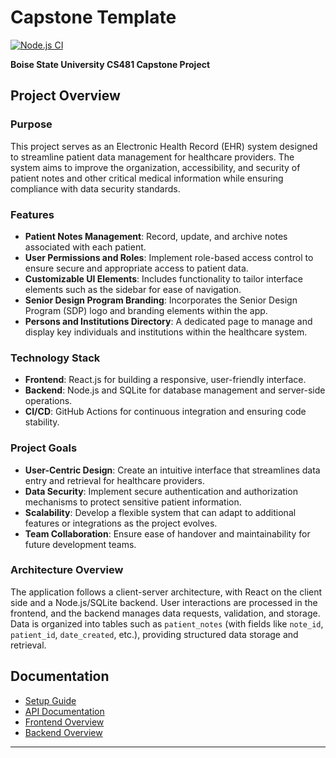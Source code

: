 # Capstone Template

[![Node.js CI](https://github.com/BarbotAnder/EHR-Project/actions/workflows/node.js.yml/badge.svg)](https://github.com/BarbotAnder/EHR-Project/actions/workflows/node.js.yml)

**Boise State University CS481 Capstone Project**

## Project Overview

### Purpose
This project serves as an Electronic Health Record (EHR) system designed to streamline patient data management for healthcare providers. The system aims to improve the organization, accessibility, and security of patient notes and other critical medical information while ensuring compliance with data security standards.

### Features
- **Patient Notes Management**: Record, update, and archive notes associated with each patient.
- **User Permissions and Roles**: Implement role-based access control to ensure secure and appropriate access to patient data.
- **Customizable UI Elements**: Includes functionality to tailor interface elements such as the sidebar for ease of navigation.
- **Senior Design Program Branding**: Incorporates the Senior Design Program (SDP) logo and branding elements within the app.
- **Persons and Institutions Directory**: A dedicated page to manage and display key individuals and institutions within the healthcare system.

### Technology Stack
- **Frontend**: React.js for building a responsive, user-friendly interface.
- **Backend**: Node.js and SQLite for database management and server-side operations.
- **CI/CD**: GitHub Actions for continuous integration and ensuring code stability.

### Project Goals
- **User-Centric Design**: Create an intuitive interface that streamlines data entry and retrieval for healthcare providers.
- **Data Security**: Implement secure authentication and authorization mechanisms to protect sensitive patient information.
- **Scalability**: Develop a flexible system that can adapt to additional features or integrations as the project evolves.
- **Team Collaboration**: Ensure ease of handover and maintainability for future development teams.

### Architecture Overview
The application follows a client-server architecture, with React on the client side and a Node.js/SQLite backend. User interactions are processed in the frontend, and the backend manages data requests, validation, and storage. Data is organized into tables such as `patient_notes` (with fields like `note_id`, `patient_id`, `date_created`, etc.), providing structured data storage and retrieval.


## Documentation

- [Setup Guide](docs/setup.md)
- [API Documentation](docs/api_documentation.md)
- [Frontend Overview](docs/frontend_documentation_overview.md)
- [Backend Overview](docs/backend_documentation_overview.md)


---
